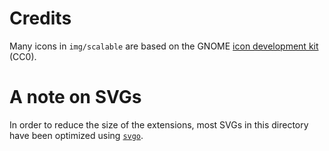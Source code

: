 <!--
SPDX-FileCopyrightText: Simon Schneegans <code@simonschneegans.de>
SPDX-License-Identifier: CC-BY-4.0
-->

# Credits

Many icons in `img/scalable` are based on the GNOME [icon development kit](https://gitlab.gnome.org/Teams/Design/icon-development-kit) (CC0).

# A note on SVGs

In order to reduce the size of the extensions, most SVGs in this directory have been optimized using [`svgo`](https://github.com/svg/svgo).
